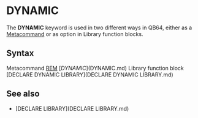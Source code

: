 # DYNAMIC

The **DYNAMIC** keyword is used in two different ways in QB64, either as a [Metacommand](Metacommand.md) or as option in Library function blocks.

  

## Syntax

Metacommand
[REM](REM.md) [$DYNAMIC]($DYNAMIC.md)
Library function block
[DECLARE DYNAMIC LIBRARY](DECLARE DYNAMIC LIBRARY.md)
  

## See also

* [DECLARE LIBRARY](DECLARE LIBRARY.md)

  

